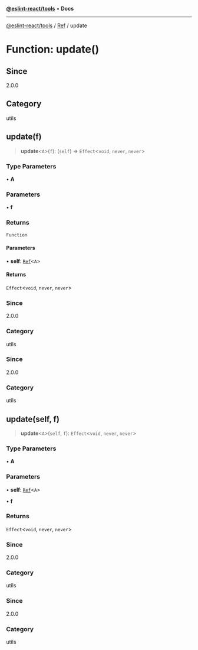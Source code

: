 [**@eslint-react/tools**](../../../README.md) • **Docs**

***

[@eslint-react/tools](../../../README.md) / [Ref](../README.md) / update

# Function: update()

## Since

2.0.0

## Category

utils

## update(f)

> **update**\<`A`\>(`f`): (`self`) => `Effect`\<`void`, `never`, `never`\>

### Type Parameters

• **A**

### Parameters

• **f**

### Returns

`Function`

#### Parameters

• **self**: [`Ref`](../interfaces/Ref.md)\<`A`\>

#### Returns

`Effect`\<`void`, `never`, `never`\>

### Since

2.0.0

### Category

utils

### Since

2.0.0

### Category

utils

## update(self, f)

> **update**\<`A`\>(`self`, `f`): `Effect`\<`void`, `never`, `never`\>

### Type Parameters

• **A**

### Parameters

• **self**: [`Ref`](../interfaces/Ref.md)\<`A`\>

• **f**

### Returns

`Effect`\<`void`, `never`, `never`\>

### Since

2.0.0

### Category

utils

### Since

2.0.0

### Category

utils
